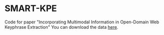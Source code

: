 # SMART-KPE
Code for paper "Incorporating Multimodal Information in Open-Domain Web Keyphrase Extraction"
You can download the data [here](https://victorywys-datasets.s3.us-east-2.amazonaws.com/OpenKP_title_and_snapshot.zip).
